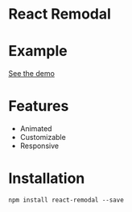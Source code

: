 # React Remodal

# Example

[See the demo](http://tomgrooffer.github.io/react-remodal)

# Features

- Animated
- Customizable
- Responsive

# Installation

```shell
npm install react-remodal --save
```
